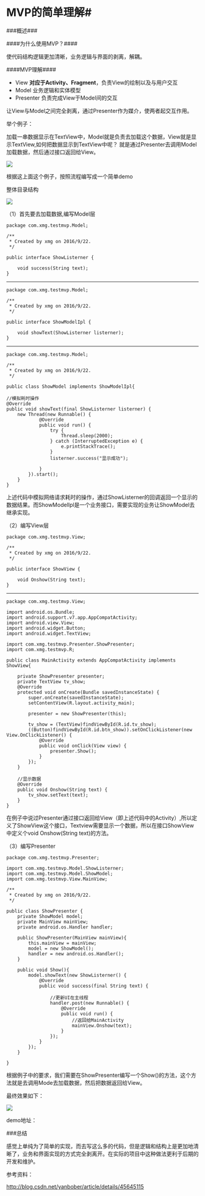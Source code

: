 # MVP的简单理解#

###概述###

####为什么使用MVP？####

使代码结构逻辑更加清晰，业务逻辑与界面的剥离，解耦。

####MVP理解####
 
- View **对应于Activity、Fragment**，负责View的绘制以及与用户交互
- Model 业务逻辑和实体模型
- Presenter 负责完成View于Model间的交互

让View与Model之间完全剥离，通过Presenter作为媒介，使两者起交互作用。

举个例子：

加载一串数据显示在TextView中，Model就是负责去加载这个数据，View就是显示TextView,如何把数据显示到TextView中呢？ 就是通过Presenter去调用Model加载数据，然后通过接口返回给View。


![](http://i.imgur.com/1uagJPk.png)


根据这上面这个例子，按照流程编写成一个简单demo

整体目录结构

![](http://i.imgur.com/Z31BsUH.png)

（1）首先要去加载数据,编写Model层

	package com.xmg.testmvp.Model;
	
	/**
	 * Created by xmg on 2016/9/22.
	 */
	
	public interface ShowListerner {

    	void success(String text);
	}

-------------------------------


	package com.xmg.testmvp.Model;

	/**
	 * Created by xmg on 2016/9/22.
	 */
	
	public interface ShowModelIpl {
	
	    void showText(ShowListerner listerner);
	}

-----------------------------

	package com.xmg.testmvp.Model;
	
	/**
	 * Created by xmg on 2016/9/22.
	 */
	
	public class ShowModel implements ShowModelIpl{

    //模拟耗时操作
    @Override
    public void showText(final ShowListerner listerner) {
        new Thread(new Runnable() {
	            @Override
	            public void run() {
	                try {
	                    Thread.sleep(2000);
	                } catch (InterruptedException e) {
	                    e.printStackTrace();
	                }
	                listerner.success("显示成功");
	
	            }
	        }).start();
    	}
	}

上述代码中模拟网络请求耗时的操作，通过ShowListerner的回调返回一个显示的数据结果。而ShowModelIpl是一个业务接口，需要实现的业务让ShowModel去继承实现。

（2）编写View层

	package com.xmg.testmvp.View;
	
	/**
	 * Created by xmg on 2016/9/22.
	 */
	
	public interface ShowView {
	
	    void Onshow(String text);
	}

------------------------------------------------------------

	package com.xmg.testmvp.View;
	
	import android.os.Bundle;
	import android.support.v7.app.AppCompatActivity;
	import android.view.View;
	import android.widget.Button;
	import android.widget.TextView;
	
	import com.xmg.testmvp.Presenter.ShowPresenter;
	import com.xmg.testmvp.R;
	
	public class MainActivity extends AppCompatActivity implements ShowView{
	
	    private ShowPresenter presenter;
	    private TextView tv_show;
	    @Override
	    protected void onCreate(Bundle savedInstanceState) {
	        super.onCreate(savedInstanceState);
	        setContentView(R.layout.activity_main);

			presenter = new ShowPresenter(this);

	        tv_show = (TextView)findViewById(R.id.tv_show);
	        ((Button)findViewById(R.id.btn_show)).setOnClickListener(new View.OnClickListener() {
	            @Override
	            public void onClick(View view) {
	                presenter.Show();
	            }
	        });
	    }
	
		//显示数据
	    @Override
	    public void Onshow(String text) {
	        tv_show.setText(text);
	    }
	}


在例子中说过Presenter通过接口返回给View（即上述代码中的Activity）,所以定义了ShowView这个接口，Textview需要显示一个数据，所以在接口ShowView中定义个void Onshow(String text)的方法。

（3）编写Presenter

	package com.xmg.testmvp.Presenter;
	
	import com.xmg.testmvp.Model.ShowListerner;
	import com.xmg.testmvp.Model.ShowModel;
	import com.xmg.testmvp.View.MainView;
	
	/**
	 * Created by xmg on 2016/9/22.
	 */
	
	public class ShowPresenter {
	    private ShowModel model;
	    private MainView mainView;
	    private android.os.Handler handler;

	    public ShowPresenter(MainView mainView){
	        this.mainView = mainView;
	        model = new ShowModel();
	        handler = new android.os.Handler();
	    }
	
	    public void Show(){
	        model.showText(new ShowListerner() {
	            @Override
	            public void success(final String text) {
	
	                //更新UI在主线程
	                handler.post(new Runnable() {
	                    @Override
	                    public void run() {
	                        //返回给MainActivity
	                        mainView.Onshow(text);
	                    }
	                });
	            }
	        });
	    }
	
	}

根据例子中的要求，我们需要在ShowPresenter编写一个Show()的方法，这个方法就是去调用Mode去加载数据，然后把数据返回给View。

最终效果如下：

![](http://i.imgur.com/uVruNVj.gif)


demo地址：


###总结

感觉上单纯为了简单的实现，而去写这么多的代码，但是逻辑和结构上是更加地清晰了，业务和界面实现的方式完全剥离开。在实际的项目中这种做法更利于后期的开发和维护。




参考资料：

http://blog.csdn.net/yanbober/article/details/45645115



